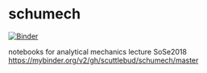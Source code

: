 # schumech
[![Binder](https://mybinder.org/badge.svg)](https://mybinder.org/v2/gh/scuttlebud/schumech/master)

notebooks for analytical mechanics lecture SoSe2018
https://mybinder.org/v2/gh/scuttlebud/schumech/master
